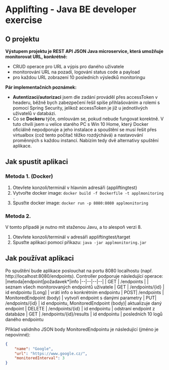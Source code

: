 # Applifting - Java BE developer exercise

## O projektu
**Výstupem projektu je REST API JSON Java microservice, která umožňuje monitorovat URL, konkrétně:**
 - CRUD operace pro URL a výpis pro daného uživatele
 - monitorování URL na pozadí, logování status code a payload
 - pro každou URL zobrazení 10 posledních výsledků monitoringu

**Pár implementačních poznámek:**
- **Autentizaci/autorizaci** jsem dle zadání prováděl přes accessToken v headeru, běžně bych zabezpečení řešil spíše přihlašováním a rolemi s pomocí Spring Security, jelikož accessToken je již u jednotlivých uživatelů v databázi.
- Co se **Dockeru** týče, omlouvám se, pokud nebude fungovat korektně. V tuto chvíli jsem u velice starého PC s Win 10 Home, který Docker oficiálně nepodporuje a jeho instalace a spouštění se musí řešit přes virtualbox (což tento počítač těžko rozdýchává) a nastavování proměnných s každou instancí.  Nabízím tedy dvě alternativy spuštění aplikace.


## Jak spustit aplikaci
### Metoda 1. (Docker)

 1. Otevřete konzoli/terminál v hlavním adresáři (appliftingtest)
 2. Vytvořte docker image: `docker build -f Dockerfile -t applmonitoring .`
 3. Spusťte docker image: `docker run -p 8080:8080 applmonitoring`

### Metoda 2.
V tomto případě je nutno mít staženou Javu, a to alespoň verzi 8.

 1. Otevřete konzoli/terminál v adresáři appliftingtest/target
 2. Spusťte aplikaci pomocí příkazu: `java -jar applmonitoring.jar`

## Jak používat aplikaci 
Po spuštění bude aplikace poslouchat na portu 8080 localhostu (např. http://localhost:8080/endpoints).
Controller podporuje následující operace:
|metoda|endpoint|požadavek*|info
|--|--|--|--|
| GET | /endpoints  |  | seznam všech monitorovaných endpointů uživatele
| GET | /endpoints/{id}  | id endpointu [Long] | vrátí info o konkrétním endpointu
| POST| /endpoints  | MonitoredEndpoint (body) | vytvoří endpoint s danými parametry
| PUT| /endpoints/{id}  | id endpointu, MonitoredEndpoint (body)| aktualizuje daný endpoint
| DELETE | /endpoints/{id}  | id endpointu  | odstraní endpoint z databáze
| GET | /endpoints/{id}/results  | id endpointu | posledních 10 logů daného endpointu

Příklad validního JSON body MonitoredEndpointu je následující (jméno je nepovinné):
```json
{
	"name": "Google",
	"url": "https://www.google.cz/",
	"monitoredInterval": 3
}
```
